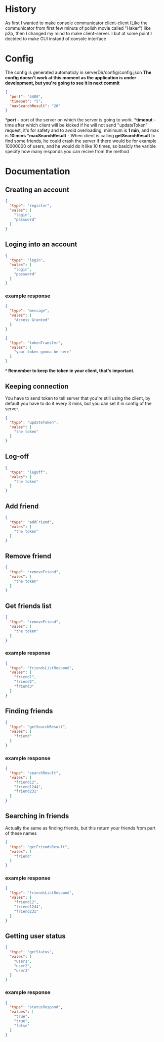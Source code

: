 # History
As first I wanted to make console communicator client-client (Like the communicator from first few minuts of polish movie called "Haker") like p2p, then I changed my mind to make client-server. I but 
at some point I decided to make GUI instand of console interface

# Config
The config is generated automaticly in serverDir/config/config.json
**The config doesn't work at this moment as the application is under development, but you're going to see it in next commit**
```json
{
  "port": "4400",
  "timeout": "5",
  "maxSearchResult": "20"
}
```
***port** - port of the server on which the server is going to work.
***timeout** - time after which client will be kicked if he will not send "updateToken" request, it's for safety and to avoid overloading, minimum is **1 min**, and max is **10 mins**
***maxSearchResult** - When client is calling **getSearchResult** to find some friends, he could crash the server if there would be for example 10000000 of users, and he would do it like 10 times, so basicly the varible specify how many responds you can recive from the method

# Documentation
## Creating an account
```json
{
  "type": "register",
  "vales": [
    "login",
    "password"
  ]
}
```
## Loging into an account
```json
{
  "type": "login",
  "vales": [
    "login",
    "password"
  ]
}
```
### example response
```json
{
  "type": "message",
  "vales": [
    "Access Granted"
  ]
}
```
```json
{
  "type": "tokenTransfer",
  "vales": [
    "your token gonna be here"
  ]
}
```
**^ Remember to keep the token in your client, that's important.**


## Keeping connection
 You have to send token to tell server that you're still using the client, by default you have to do it every 3 mins, but you can set  it in config of the server.
```json
{
  "type": "updateToken",
  "vales": [
    "the token"
  ]
}
```
## Log-off
```json
{
  "type": "logOff",
  "vales": [
    "the token"
  ]
}
```
## Add friend
```json
{
  "type": "addFriend",
  "vales": [
    "the token"
  ]
}
```
## Remove friend
```json
{
  "type": "removeFriend",
  "vales": [
    "the token"
  ]
}
```
## Get friends list
```json
{
  "type": "removeFriend",
  "vales": [
    "the token"
  ]
}
```
### example response
```json
{
  "type": "friendsListRespond",
  "vales": [
    "friend1",
    "friend2",
    "friend3"
  ]
}
```
## Finding friends
```json
{
  "type": "getSearchResult",
  "vales": [
    "friend"
  ]
}
```
### example response
```json
{
  "type": "searchResult",
  "vales": [
    "friend12",
    "friend1244",
    "friend231"
  ]
}
```
## Searching in friends
Actually the same as finding friends, but this return your friends from part of these names
```json
{
  "type": "getFriendsResult",
  "vales": [
    "friend"
  ]
}
```
### example response
```json
{
  "type": "friendsListRespond",
  "vales": [
    "friend12",
    "friend1244",
    "friend231"
  ]
}
```
## Getting user status
```json
{
  "type": "getStatus",
  "vales": [
    "user1",
    "user2",
    "user3"
  ]
}
```
### example response
```json
{
  "type": "statusRespond",
  "values": [
    "true",
    "true",
    "false"
  ]
}
```
